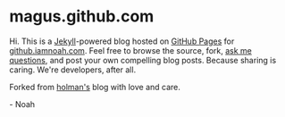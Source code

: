 # magus.github.com

Hi. This is a [Jekyll](http://github.com/mojombo/jekyll)-powered blog hosted on [GitHub Pages](http://pages.github.com/) for [github.iamnoah.com](http://github.iamnoah.com). Feel free to browse the source, fork, [ask me questions](http://twitter.com/imnmj), and post your own compelling blog posts. Because sharing is caring. We're developers, after all.

Forked from [holman's](http://github.com/holman) blog with love and care.

\- Noah
